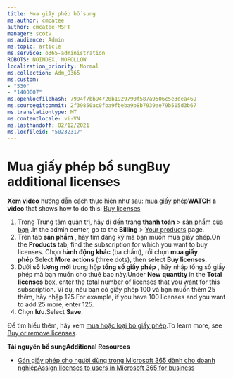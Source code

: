 ```yaml
---
title: Mua giấy phép bổ sung
ms.author: cmcatee
author: cmcatee-MSFT
manager: scotv
ms.audience: Admin
ms.topic: article
ms.service: o365-administration
ROBOTS: NOINDEX, NOFOLLOW
localization_priority: Normal
ms.collection: Adm_O365
ms.custom:
- "530"
- "1400007"
ms.openlocfilehash: 7994f7bb94720b1929790f587a9506c5e3dea469
ms.sourcegitcommit: 2f39850ac0fba9fbeba9b8b7939ae79b505d3b67
ms.translationtype: MT
ms.contentlocale: vi-VN
ms.lasthandoff: 02/12/2021
ms.locfileid: "50232317"
---
```

# <a name="buy-additional-licenses"></a><span data-ttu-id="27669-102">Mua giấy phép bổ sung</span><span class="sxs-lookup"><span data-stu-id="27669-102">Buy additional licenses</span></span>

<span data-ttu-id="27669-103">**Xem video** hướng dẫn cách thực hiện như sau: [mua giấy phép](https://go.microsoft.com/fwlink/p/?linkid=2154857)</span><span class="sxs-lookup"><span data-stu-id="27669-103">**WATCH a video** that shows how to do this: [Buy licenses](https://go.microsoft.com/fwlink/p/?linkid=2154857)</span></span>

1. <span data-ttu-id="27669-104">Trong Trung tâm quản trị, hãy đi đến trang **thanh toán**  >  [sản phẩm của bạn](https://go.microsoft.com/fwlink/p/?linkid=842054) .</span><span class="sxs-lookup"><span data-stu-id="27669-104">In the admin center, go to the **Billing** > [Your products](https://go.microsoft.com/fwlink/p/?linkid=842054) page.</span></span>
2. <span data-ttu-id="27669-105">Trên tab **sản phẩm** , hãy tìm đăng ký mà bạn muốn mua giấy phép.</span><span class="sxs-lookup"><span data-stu-id="27669-105">On the **Products** tab, find the subscription for which you want to buy licenses.</span></span> <span data-ttu-id="27669-106">Chọn **hành động khác** (ba chấm), rồi chọn **mua giấy phép**.</span><span class="sxs-lookup"><span data-stu-id="27669-106">Select **More actions** (three dots), then select **Buy licenses**.</span></span>
3. <span data-ttu-id="27669-107">Dưới **số lượng mới** trong hộp **tổng số giấy phép** , hãy nhập tổng số giấy phép mà bạn muốn cho thuê bao này.</span><span class="sxs-lookup"><span data-stu-id="27669-107">Under **New quantity** in the **Total licenses** box, enter the total number of licenses that you want for this subscription.</span></span> <span data-ttu-id="27669-108">Ví dụ, nếu bạn có giấy phép 100 và bạn muốn thêm 25 thêm, hãy nhập 125.</span><span class="sxs-lookup"><span data-stu-id="27669-108">For example, if you have 100 licenses and you want to add 25 more, enter 125.</span></span>
4. <span data-ttu-id="27669-109">Chọn **lưu**.</span><span class="sxs-lookup"><span data-stu-id="27669-109">Select **Save**.</span></span>

<span data-ttu-id="27669-110">Để tìm hiểu thêm, hãy xem [mua hoặc loại bỏ giấy phép](https://docs.microsoft.com/microsoft-365/commerce/licenses/buy-licenses).</span><span class="sxs-lookup"><span data-stu-id="27669-110">To learn more, see [Buy or remove licenses](https://docs.microsoft.com/microsoft-365/commerce/licenses/buy-licenses).</span></span>

<span data-ttu-id="27669-111">**Tài nguyên bổ sung**</span><span class="sxs-lookup"><span data-stu-id="27669-111">**Additional Resources**</span></span>

- [<span data-ttu-id="27669-112">Gán giấy phép cho người dùng trong Microsoft 365 dành cho doanh nghiệp</span><span class="sxs-lookup"><span data-stu-id="27669-112">Assign licenses to users in Microsoft 365 for business</span></span>](https://docs.microsoft.com/microsoft-365/admin/manage/assign-licenses-to-users)